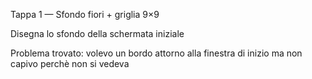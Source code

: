 Tappa 1 — Sfondo fiori + griglia 9×9

Disegna lo sfondo della schermata iniziale 

Problema trovato: 
volevo un bordo attorno alla finestra di inizio ma non capivo perchè non si vedeva 
